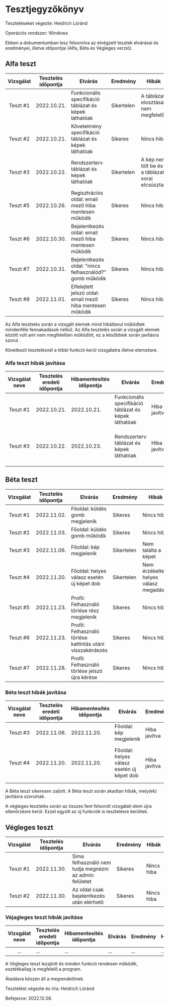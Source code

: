 # Tesztjegyzőkönyv

Teszteléseket végezte: Heidrich Lóránd

Operációs rendszer: Windows

Ebben a dokumentumban lesz felsorolva az elvégzett tesztek elvárásai és eredményei, illetve időpontjai (Alfa, Béta és Végleges verzió).

## Alfa teszt

| Vizsgálat | Tesztelés időpontja | Elvárás | Eredmény | Hibák |
| :---: | --- | --- | --- | --- |
| Teszt #1 | 2022.10.21. | Funkcionális specifikáció táblázat és képek láthatóak | Sikertelen | A táblázat elosztása nem megfelelő |
| Teszt #2 | 2022.10.21. | Követelmény specifikáció táblázat és képek láthatóak | Sikeres | Nincs hiba |
| Teszt #3 | 2022.10.22. | Rendszerterv táblázat és képek láthatóak | Sikertelen | A kép nem tölt be és a táblázat sorai elcsúsztak |
| Teszt #5 | 2022.10.26. | Regisztrációs oldal: email mező hiba mentesen működik | Sikeres | Nincs hiba |
| Teszt #6 | 2022.10.30. | Bejelentkezés oldal: email mező hiba mentesen működik | Sikeres | Nincs hiba |
| Teszt #7 | 2022.10.31. | Bejelentkezés oldal: "nincs felhasználód?" gomb működik | Sikeres | Nincs hiba |
| Teszt #8 | 2022.11.01. | Elfelejtett jelszó oldal: email mező hiba mentesen működik | Sikeres | Nincs hiba |

Az Alfa tesztelés során a vizsgált elemek mind hibátlanul működtek mindenféle fennakadások nélkül.
Az Alfa tesztelés során a vizsgált elemek között volt ami nem megfelelően működött, ez a későbbiek során javításra szorul.

Következő tesztelésnél a többi funkció kerül vizsgálatra illetve elemzésre.

### Alfa teszt hibák javítása
| Vizsgálat neve | Tesztelés eredeti időpontja | Hibamentesítés időpontja | Elvárás | Eredmény | Hibák |
| :---: | --- | --- | --- | --- | --- |
| Teszt #1 | 2022.10.21.  | 2022.10.21. | Funkcionális specifikáció táblázat és képek láthatóak | Hiba javítva | Táblázat kinézet javítva |
| Teszt #3 | 2022.10.22. | 2022.10.23. | Rendszerterv táblázat és képek láthatóak | Hiba javítva | A képek betöltenek és a táblázat kinézet javítva |

## Béta teszt

| Vizsgálat | Tesztelés időpontja | Elvárás | Eredmény | Hibák |
| :---: | --- | --- | --- | --- |
| Teszt #1 | 2022.11.02. | Főoldal: küldés gomb megjelenik | Sikeres | Nincs hiba |
| Teszt #2 | 2022.11.03. | Főoldal: küldés gomb működik | Sikeres | Nincs hiba |
| Teszt #3 | 2022.11.06. | Főoldal: kép megjelenik | Sikertelen | Nem találta a képet |
| Teszt #4 | 2022.11.20. | Főoldal: helyes válasz esetén új képet dob | Sikertelen | Nem érzékelte a helyes válasz megadását |
| Teszt #5 | 2022.11.23. | Profil: Felhasználó törlése rész megjelenik | Sikeres | Nincs hiba |
| Teszt #6 | 2022.11.23. | Profil: Felhasználó törlése kattintás utáni visszakérdezés | Sikeres | Nincs hiba|
| Teszt #7 | 2022.11.28. | Profil: Felhasználó törlése jelszó újra kérése | Sikeres | Nincs hiba |

### Béta teszt hibák javítása
| Vizsgálat neve | Tesztelés eredeti időpontja | Hibamentesítés időpontja | Elvárás | Eredmény | Hibák |
| :---: | --- | --- | --- | --- | --- |
| Teszt #3 | 2022.11.06.  | 2022.11.20. | Főoldal: kép megjelenik | Hiba javítva | Táblázat kinézet javítva |
| Teszt #4 | 2022.11.20. | 2022.11.20. | Főoldal: helyes válasz esetén új képet dob  | Hiba javítva | A képek betöltenek és a táblázat kinézet javítva |

A Béta teszt sikeresen zajlott.
A Béta teszt során akadtan hibák, mely(ek) javításra szorulnak.

A végleges tesztelés során az összes fent felsorolt vizsgálati elem újra ellenőrzésre kerül. Ezzel együtt az új funkciók is tesztelésre kerültek.

## Végleges teszt
| Vizsgálat | Tesztelés időpontja | Elvárás | Eredmény | Hibák |
| :---: | --- | --- | --- | --- |
| Teszt #1 | 2022.11.30. | Sima felhasználó nem tudja megnézni az admin felületet | Sikeres | Nincs hiba |
| Teszt #2 | 2022.11.30. | Az oldal csak bejelentkezés után elérhető | Sikeres | Nincs hiba|


### Véjagleges teszt hibák javítása
| Vizsgálat neve | Tesztelés eredeti időpontja | Hibamentesítés időpontja | Elvárás | Eredmény | Hibák |
| :---: | --- | --- | --- | --- | --- |
| ...  | ... | ... | ... | ... | ... |

A Végleges teszt lezajlott és minden funkció rendesen működik, esztétikailag is megfelelő a program.

Átadásra készen áll a megrendelőnek.

Tesztelést végezte és írta: Heidrich Lóránd

Befejezve: 2022.12.08.
